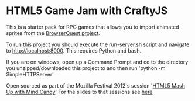# HTML5 Game Jam with CraftyJS

This is a starter pack for RPG games that allows you to import animated sprites from the [BrowserQuest project](https://github.com/mozilla/BrowserQuest/).

To run this project you should execute the run-server.sh script and navigate to [http://localhost:8000](http://localhost:8000). This requires Python and bash. 

If you are on windows, open up a Command Prompt and cd to the directory you unzipped/downloaded this project to and then run 'python -m SimpleHTTPServer'


Open sourced as part of the Mozilla Festival 2012's session '[HTML5 Mash Up with Mind Candy](http://lanyrd.com/2012/mozilla-festival/szcbt/)'
For the slides to that sessions see [here](http://www.rvl.io/markltbaker/mashupwithmindcandy)